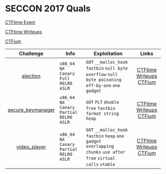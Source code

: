 # SECCON 2017 Quals

[CTFtime Event](https://ctftime.org/event/512)

[CTFtime Writeups](https://ctftime.org/event/512/tasks/)

[CTFium](https://github.com/sajjadium/CTFium/tree/master/SECCON/2017/Quals/)

| Challenge   | Info               | Exploitation         | Links     |
|:-----------:|--------------------|----------------------|:---------:|
| [election](election) | `x86_64` `NX` `Canary` `Full RELRO` `ASLR` | `GOT` `__malloc_hook` `fastbin` `null byte overflow` `null byte poisoning` `off-by-one` `one gadget` | [CTFtime](https://ctftime.org/event/512) [Writeups](https://ctftime.org/task/5040) [CTFium](https://github.com/sajjadium/CTFium/tree/master/SECCON/2017/Quals/election) |
| [secure_keymanager](secure_keymanager) | `x86_64` `NX` `Canary` `Partial RELRO` `ASLR` | `GOT` `PLT` `double free` `fastbin` `format string` `heap` | [CTFtime](https://ctftime.org/event/512) [Writeups](https://ctftime.org/task/5041) [CTFium](https://github.com/sajjadium/CTFium/tree/master/SECCON/2017/Quals/secure_keymanager) |
| [video_player](video_player) | `x86_64` `NX` `Canary` `Partial RELRO` `ASLR` | `GOT` `__malloc_hook` `fastbin` `heap` `one gadget` `overlapping chunks` `use after free` `virtual calls` `vtable` | [CTFtime](https://ctftime.org/event/512) [Writeups](https://ctftime.org/task/5051) [CTFium](https://github.com/sajjadium/CTFium/tree/master/SECCON/2017/Quals/video_player) |

